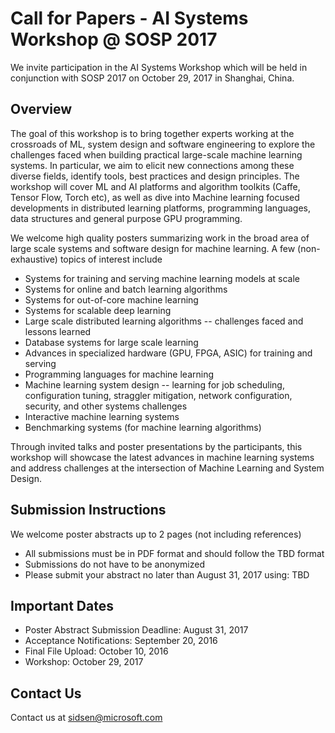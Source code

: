 # Call for Papers - AI Systems Workshop @ SOSP 2017
We invite participation in the AI Systems Workshop which will be held in conjunction with SOSP 2017 on October 29, 2017 in Shanghai, China.
## Overview
 
The goal of this workshop is to bring together experts working at the crossroads of ML, system design and software engineering to explore the challenges faced when building practical large-scale machine learning systems. In particular, we aim to elicit new connections among these diverse fields, identify tools, best practices and design principles. The workshop will cover ML and AI platforms and algorithm toolkits (Caffe, Tensor Flow, Torch etc), as well as dive into Machine learning focused developments in distributed learning platforms, programming languages, data structures and general purpose GPU programming.
 
We welcome high quality posters summarizing work in the broad area of large scale systems and software design for machine learning.   A few (non-exhaustive) topics of interest include
* Systems for training and serving machine learning models at scale
* Systems for online and batch learning algorithms
* Systems for out-of-core machine learning
* Systems for scalable deep learning
* Large scale distributed learning algorithms -- challenges faced and lessons learned
* Database systems for large scale learning
* Advances in specialized hardware (GPU, FPGA, ASIC) for training and serving
* Programming languages for machine learning
* Machine learning system design -- learning for job scheduling, configuration tuning, straggler mitigation, network configuration, security, and other systems challenges
* Interactive machine learning systems
* Benchmarking systems (for machine learning algorithms)
 
Through invited talks and poster presentations by the participants, this workshop will showcase the latest advances in machine learning systems and address challenges at the intersection of Machine Learning and System Design.
## Submission Instructions
We welcome poster abstracts up to 2 pages (not including references)
* All submissions must be in PDF format and should follow the TBD format
* Submissions do not have to be anonymized
* Please submit your abstract no later than August 31, 2017 using: TBD  
## Important Dates
* Poster Abstract Submission Deadline: August 31, 2017
* Acceptance Notifications: September 20, 2016
* Final File Upload: October 10, 2016
* Workshop: October 29, 2017
## Contact Us
Contact us at sidsen@microsoft.com
